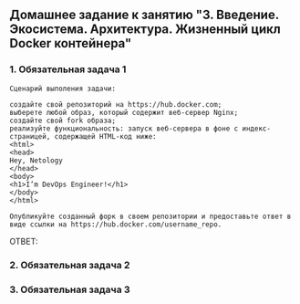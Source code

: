 ## Домашнее задание к занятию "3. Введение. Экосистема. Архитектура. Жизненный цикл Docker контейнера"

### 1. Обязательная задача 1

    Сценарий выполения задачи:

    создайте свой репозиторий на https://hub.docker.com;
    выберете любой образ, который содержит веб-сервер Nginx;
    создайте свой fork образа;
    реализуйте функциональность: запуск веб-сервера в фоне с индекс-страницей, содержащей HTML-код ниже:
    <html>
    <head>
    Hey, Netology
    </head>
    <body>
    <h1>I’m DevOps Engineer!</h1>
    </body>
    </html>
    
    Опубликуйте созданный форк в своем репозитории и предоставьте ответ в виде ссылки на https://hub.docker.com/username_repo.

ОТВЕТ:


### 2. Обязательная задача 2
  
### 3.  Обязательная задача 3
